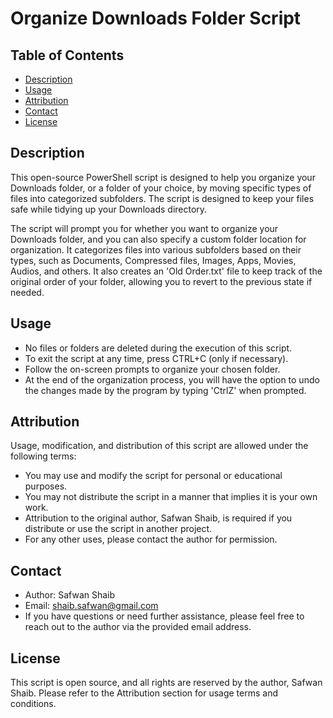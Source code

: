 # Organize Downloads Folder Script

## Table of Contents
- [Description](#description)
- [Usage](#usage)
- [Attribution](#attribution)
- [Contact](#contact)
- [License](#license)

## Description
This open-source PowerShell script is designed to help you organize your Downloads folder, or a folder of your choice, by moving specific types of files into categorized subfolders. The script is designed to keep your files safe while tidying up your Downloads directory.

The script will prompt you for whether you want to organize your Downloads folder, and you can also specify a custom folder location for organization. It categorizes files into various subfolders based on their types, such as Documents, Compressed files, Images, Apps, Movies, Audios, and others. It also creates an 'Old Order.txt' file to keep track of the original order of your folder, allowing you to revert to the previous state if needed.

## Usage
- No files or folders are deleted during the execution of this script.
- To exit the script at any time, press CTRL+C (only if necessary).
- Follow the on-screen prompts to organize your chosen folder.
- At the end of the organization process, you will have the option to undo the changes made by the program by typing 'CtrlZ' when prompted.

## Attribution
Usage, modification, and distribution of this script are allowed under the following terms:
- You may use and modify the script for personal or educational purposes.
- You may not distribute the script in a manner that implies it is your own work.
- Attribution to the original author, Safwan Shaib, is required if you distribute or use the script in another project.
- For any other uses, please contact the author for permission.

## Contact
- Author: Safwan Shaib
- Email: [shaib.safwan@gmail.com](mailto:shaib.safwan@gmail.com)
- If you have questions or need further assistance, please feel free to reach out to the author via the provided email address.

## License
This script is open source, and all rights are reserved by the author, Safwan Shaib. Please refer to the Attribution section for usage terms and conditions.
